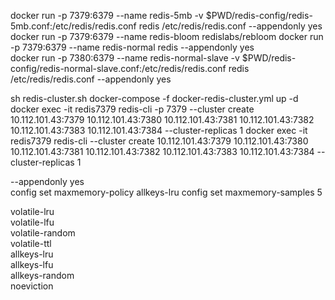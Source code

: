 docker run -p 7379:6379 --name redis-5mb -v $PWD/redis-config/redis-5mb.conf:/etc/redis/redis.conf redis /etc/redis/redis.conf --appendonly yes  
docker run -p 7379:6379 --name redis-bloom redislabs/rebloom
docker run -p 7379:6379 --name redis-normal redis --appendonly yes  
docker run -p 7380:6379 --name redis-normal-slave -v $PWD/redis-config/redis-normal-slave.conf:/etc/redis/redis.conf redis /etc/redis/redis.conf --appendonly yes


sh redis-cluster.sh 
docker-compose -f docker-redis-cluster.yml up -d
docker exec -it redis7379 redis-cli -p 7379 --cluster create 10.112.101.43:7379 10.112.101.43:7380 10.112.101.43:7381 10.112.101.43:7382 10.112.101.43:7383 10.112.101.43:7384 --cluster-replicas 1
docker exec -it redis7379 redis-cli --cluster create 10.112.101.43:7379 10.112.101.43:7380 10.112.101.43:7381 10.112.101.43:7382 10.112.101.43:7383 10.112.101.43:7384 --cluster-replicas 1



--appendonly yes  
config set maxmemory-policy allkeys-lru
config set maxmemory-samples 5

volatile-lru  
volatile-lfu  
volatile-random  
volatile-ttl  
allkeys-lru  
allkeys-lfu  
allkeys-random  
noeviction